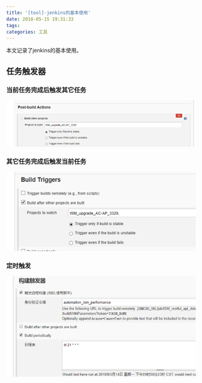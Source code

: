 ```yaml
---
title: '[tool]-jenkins的基本使用'
date: 2018-05-15 19:31:33
tags:
categories: 工具
---
```


本文记录了jenkins的基本使用。

<!--more-->

## 任务触发器

### 当前任务完成后触发其它任务

![post](tool-jenkins\post-build.png)

### 其它任务完成后触发当前任务

![pre](tool-jenkins\pre-build.png)

### 定时触发

![time](tool-jenkins\build-prediodically.png)
